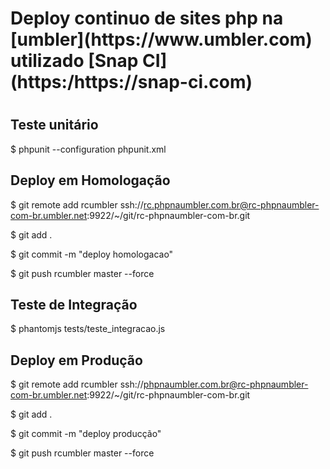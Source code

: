 <h1> Deploy continuo de sites php na [umbler](https://www.umbler.com) utilizado [Snap CI](https:/https://snap-ci.com) <h1>

## Teste unitário

$ phpunit --configuration phpunit.xml

## Deploy em Homologação

$ git remote add rcumbler ssh://rc.phpnaumbler.com.br@rc-phpnaumbler-com-br.umbler.net:9922/~/git/rc-phpnaumbler-com-br.git

$ git add .

$ git commit -m "deploy homologacao"

$ git push rcumbler master --force

## Teste de Integração

$ phantomjs tests/teste_integracao.js

## Deploy em Produção

$ git remote add rcumbler ssh://phpnaumbler.com.br@rc-phpnaumbler-com-br.umbler.net:9922/~/git/rc-phpnaumbler-com-br.git

$ git add .

$ git commit -m "deploy producção"

$ git push rcumbler master --force

